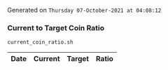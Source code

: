 Generated on `Thursday 07-October-2021 at 04:08:12`

### Current to Target Coin Ratio
`current_coin_ratio.sh`

Date|Current|Target|Ratio
---|---|---|---
